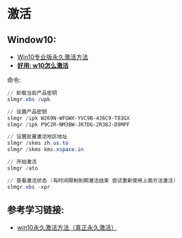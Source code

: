 # 激活

## Window10:

* [Win10专业版永久激活方法](https://jingyan.baidu.com/article/73c3ce2812e0ede50343d9f8.html)
* [**好用: w10怎么激活**](https://zhidao.baidu.com/question/371166074023061124.html)

命令:
```powershell
// 卸载当前产品密钥
slmgr.vbs /upk

// 设置产品密钥
slmgr /ipk W269N-WFGWX-YVC9B-4J6C9-T83GX
slmgr /ipk P9C2R-NM3BW-JR7DG-2R38J-D9MPF

// 设置批量激活地区地址
slmgr /skms zh.us.to
slmgr /skms kms.xspace.in

// 开始激活
slmgr /ato

// 查看激活状态 (有时间限制到期激活结束 尝试重新使用上面方法激活)
slmgr.vbs -xpr
```

## 参考学习链接:
* [win10永久激活方法（真正永久激活）](https://jingyan.baidu.com/article/9113f81b4d49232b3314c75e.html)
